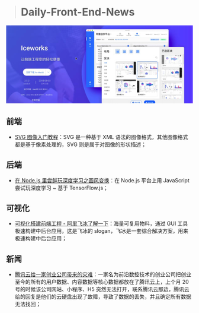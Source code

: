 > # Daily-Front-End-News

[![cover][img]][link]

[img]: https://github.com/fengshangwuqi/Daily-Front-End-News/blob/master/history/2018/08/06/ice.jpg "可视化搭建前端工程 - 阿里飞冰了解一下"
[link]: https://juejin.im/post/5b6349716fb9a04f834669d6

## 前端

- [SVG 图像入门教程](http://www.ruanyifeng.com/blog/2018/08/svg.html)：SVG 是一种基于 XML 语法的图像格式，其他图像格式都是基于像素处理的，SVG 则是属于对图像的形状描述；

## 后端

- [在 Node.js 里尝鲜玩深度学习之画风变换](https://cnodejs.org/topic/5b4de3be2b3325cc0f83991c)：在 Node.js 平台上用 JavaScript 尝试玩深度学习 ~ 基于 TensorFlow.js；

## 可视化

- [可视化搭建前端工程 - 阿里飞冰了解一下](https://juejin.im/post/5b6349716fb9a04f834669d6)：海量可复用物料，通过 GUI 工具极速构建中后台应用，这是飞冰的 slogan，飞冰是一套综合解决方案，用来极速构建中后台应用；

## 新闻

- [腾讯云给一家创业公司带来的灾难](http://t.cn/RDKwWZ7)：一家名为前沿数控技术的创业公司把创业至今的所有的用户数据、内容数据等核心数据都放在了腾讯云上，上个月 20 号的时候该公司网站、小程序、H5 突然无法打开，联系腾讯云那边，腾讯云给的回复是他们的云硬盘出现了故障，导致了数据的丢失，并且确定所有数据无法找回；
